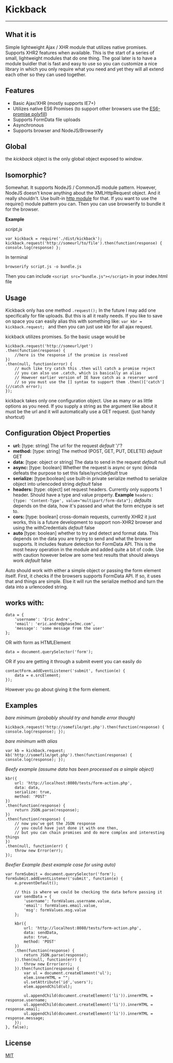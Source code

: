 # Kickback
----------

## What it is

Simple lightweight Ajax / XHR module that utilizes native promises. Supports XHR2 features when available.
This is the start of a series of small, lightweight modules that do one thing. The goal later is to have a
module buidler that is fast and easy to use so you can customize a nice library in which you only require what you need and yet they will all extend each other so they can used together.

## Features

* Basic Ajax/XHR (mostly supports IE7+)
* Utilizes native ES6 Promises (to support other browsers use the [ES6-promise polyfill](https://github.com/jakearchibald/es6-promise))
* Supports FormData file uploads
* Asynchronous 
* Supports browser and NodeJS/Browserify

## Global
the _kickback_ object is the only global object exposed to _window_.

## Isomorphic?
Somewhat. It supports NodeJS / CommonJS module pattern. However, NodeJS doesn't know anything about the
XMLHttpRequest object. And it really shouldn't. Use built-in [http module](https://nodejs.org/api/http.html) for that. If you want to use
the require() module pattern you can. Then you can use browserify to bundle it for the browser.

**Example**

_script.js_

    var kickback = require('./dist/kickback');
    kickback.request('http://someurl/to/file').then(function(response) { console.log(response) };


In terminal

````browserify script.js -o bundle.js````

Then you can include ````<script src="bundle.js"></script>```` in your index.html file

## Usage
Kickback only has one method ````.request();```` In the future I may add one specifically for file uploads. But this is all it really needs. If you like to save on space you can easily alias this with something like:
````var kbr = kickback.request; ```` and then you can just use kbr for all ajax request.

kickback utilizes promises. So the basic usage would be

    kickback.request('http://someurl/get')
    .then(function(response) {
        //here is the response if the promise is resolved
    })
    .then(null, function(error) {
        // much like try catch this .then will catch a promise reject
        // you can also use .catch, which is basically an alias
        // However earlier version of IE have catch as a reserver word
        // so you must use the [] syntax to support them .then()['catch'](//catch error);
    });

kickback takes only one configuration object. Use as many or as little options as you need. If you supply a string
as the argument like about it must be the url and it will automatically use a GET request. (just handy shortcut)

## Configuration Object Properties
* **url:** [type: string] The url for the request _default_ '/'?
* **method:** [type: string] The method (POST, GET, PUT, DELETE) _default_ GET
* **data:**   [type: object or string] The data to send in the request _default_ null
* **async:** [type: boolean] Whether the request is async or sync (kinda defeats the purpose to set this false/sync)_default_ true
* **serialize:** [type:boolean] use built-in private serialize method to serialize object into urlencoded string _default_ false
* **headers:** [type: object] set request headers. Currently only supports 1 header. Should have a type and value property. **Example** ````headers: {type: 'Content-Type', value="multipart/form-data"};```` _defaults_ depends on the data, how it's passed and what the form enctype is set to.
* **cors:** [type: boolean] cross-domain requests, currently XHR2 it just works, this is a future development to support non-XHR2 browser and using the withCredentials _default_ false
* **auto** [type: boolean] whether to try and detect and format data. This depends on the data you are trying to send and what the browser supports. It includes feature detection for FormData API. This is the most heavy operation in the module and added quite a bit of code. Use with caution however below are some test results that should always work _default_ false

Auto should work with either a simple object or passing the form element itself. First, it checks if the browsers supports FormData API. If so, it uses that and things are simple. Else it will run the serialize method and turn the data into a urlencoded string.

## works with: ##

    data = {
        'username': 'Eric Andre',
        'email': 'eric.andre@phase3mc.com',
        'message': 'some message from the user'
    };

OR with form as HTMLElement

    data = document.querySelector('form');

OR if you are getting it through a submit event you can easily do

    contactForm.addEventListener('submit', function(e) {
        data = e.srcElement;
    });

However you go about giving it the form element.

## Examples

_bare minimum (probably should try and handle error though)_

    kickback.request('http://somefile/get.php').then(function(response) { console.log(response); });

_bare minimum with alias_

    var kb = kickback.request;
    kb('http://somefile/get.php').then(function(response) { console.log(response); });

_Beefy example (assume data has been processed as a simple object)_

    kbr({
        url: 'http://localhost:8080/tests/form-action.php',
        data: data,
        serialize: true,
        method: 'POST'
    })
    .then(function(response) {
        return JSON.parse(response);
    })
    .then(function(response) {
        // now you've got the JSON response
        // you could have just done it with one then,
        // but you can chain promises and do more complex and interesting things
    })
    .then(null, function(err) {
        throw new Error(err);
    });


_Beefier Example (best example case for using auto)_

    var formSubmit = document.querySelector('form');
    formSubmit.addEventListener('submit', function(e) {
        e.preventDefault();
    
        // this is where we could be checking the data before passing it
        var sendData = {
            'username': formValues.username.value,
            'email': formValues.email.value,
            'msg': formValues.msg.value
        };
    
        kbr({
            url: 'http://localhost:8080/tests/form-action.php',
            data: sendData,
            auto: true,
            method: 'POST'
        })
        .then(function(response) {
            return JSON.parse(response);
        }).then(null, function(err) {
            throw new Error(err);
        }).then(function(response) {
            var ul = document.createElement('ul');
            elem.innerHTML = "";
            ul.setAttribute('id','users');
            elem.appendChild(ul);
    
            ul.appendChild(document.createElement('li')).innerHTML = response.username;
            ul.appendChild(document.createElement('li')).innerHTML = response.email;
            ul.appendChild(document.createElement('li')).innerHTML = response.message;
        });
    }, false);

## License

[MIT](http://opensource.org/licenses/MIT)
